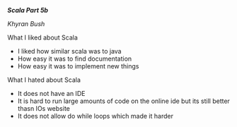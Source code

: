 ***Scala Part 5b***

*Khyran Bush*

What I liked about Scala
* I liked how similar scala was to java
* How easy it was to find documentation 
* How easy it was to implement new things

What I hated about Scala
* It does not have an IDE
* It is hard to run large amounts of code on the online ide but its still better thasn IOs website
* It does not allow do while loops which made it harder
